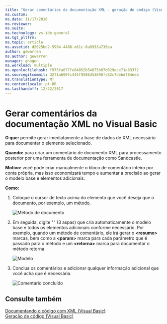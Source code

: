 ```yaml
---
title: "Gerar comentários da documentação XML - geração de código (Visual Basic) | Microsoft Docs"
ms.custom: 
ms.date: 11/17/2016
ms.reviewer: 
ms.suite: 
ms.technology: vs-ide-general
ms.tgt_pltfrm: 
ms.topic: article
ms.assetid: d2025bd2-5984-4486-a61c-0a0933a735ea
author: gewarren
ms.author: gewarren
manager: ghogen
ms.workload: multiple
ms.openlocfilehash: f975fa077fe64052b54875b07d029ece71e83372
ms.sourcegitcommit: 32f1a690fc445f9586d53698fc82c7debd784eeb
ms.translationtype: MT
ms.contentlocale: pt-BR
ms.lasthandoff: 12/22/2017
---
```

# <a name="generate-xml-documentation-comments-in-visual-basic"></a>Gerar comentários da documentação XML no Visual Basic
**O que:** permite gerar imediatamente a base de dados de XML necessário para documentar o elemento selecionado. 

**Quando:** para criar um comentário de documento XML para processamento posterior por uma ferramenta de documentação como Sandcastle.

**Motivo:** você pode criar manualmente o bloco de comentário inteiro por conta própria, mas isso economizará tempo e aumentar a precisão ao gerar o modelo base e elementos adicionais. 

**Como:**

1. Coloque o cursor de texto acima do elemento que você deseja que o documento, por exemplo, um método.

   ![Método de documento](media/doc_highlight.png)

1. Em seguida, digite **' '** (3 aspas) que cria automaticamente o modelo base e todos os elementos adicionais conforme necessário.  Por exemplo, quando um método de comentário, ele irá gerar o  **\<resumo\>**  marcas, bem como a  **\<param\>**  marca para cada parâmetro que é passado para o método e um  **\<retorna\>**  marca para documentar o método retorna.

   ![Modelo](media/doc_preview.png)

1. Conclua os comentários e adicionar qualquer informação adicional que você acha que é necessária.

   ![Comentário concluído](media/doc_result.png)

## <a name="see-also"></a>Consulte também
[Documentando o código com XML (Visual Basic)](/dotnet/visual-basic/programming-guide/program-structure/documenting-your-code-with-xml)  
[Geração de código (Visual Basic)](../code-generation-vb.md) 
